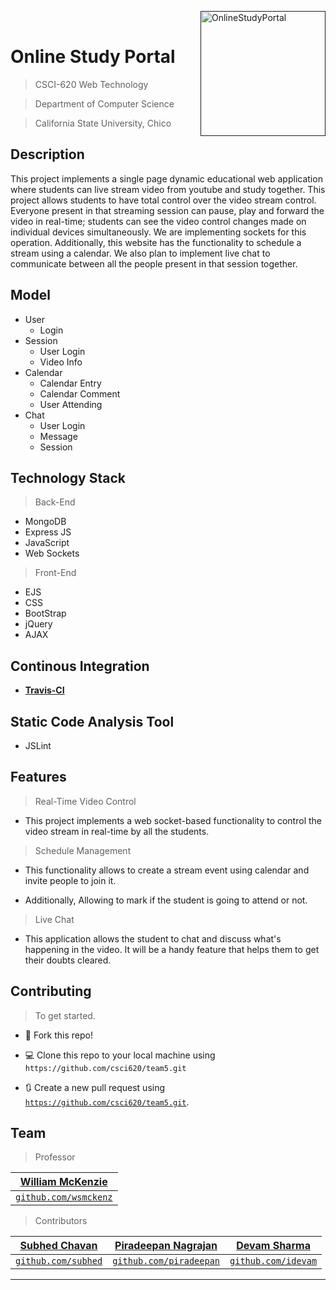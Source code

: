 
<a href=""><img src="https://www.csuchico.edu/style-guide/visual/_images/CSUCHICO-Seal-Color.png" title="ChicoPantry" width=200 alt="OnlineStudyPortal" style="width:200px; float:right;display:inline;"  align="right"></a>
<br>
# Online Study Portal

> CSCI-620 Web Technology

> Department of Computer Science

> California State University, Chico



## Description

This project implements a single page dynamic educational web application where students can live stream video from youtube and study together. This project allows students to have total control over the video stream control. Everyone present in that streaming session can pause, play and forward the video in real-time; students can see the video control changes made on individual devices simultaneously. We are implementing sockets for this operation. Additionally, this website has the functionality to schedule a stream using a calendar. We also plan to implement live chat to communicate between all the people present in that session together.

## Model

  * User
	  * Login
  * Session
	  * User Login
	  * Video Info
  * Calendar
	  * Calendar Entry
	  * Calendar Comment
	  * User Attending
  * Chat
	  * User Login
	  * Message
	  * Session

## Technology Stack

> Back-End

- MongoDB
- Express JS
- JavaScript
- Web Sockets

> Front-End

- EJS
- CSS
- BootStrap
- jQuery
- AJAX

## Continous Integration 

- **[Travis-CI](https://travis-ci.org)**

## Static Code Analysis Tool 

- JSLint

## Features

> Real-Time Video Control

-  This project implements a web socket-based functionality to control the video stream in real-time by all the students.

> Schedule Management 

- This functionality allows to create a stream event using calendar and invite people to join it.

-  Additionally, Allowing to mark if the student is going to attend or not.

> Live Chat 

-  This application allows the student to chat and discuss what's happening in the video. It will be a handy feature that helps them to get their doubts cleared.



## Contributing

> To get started.

- 🍴 Fork this repo!

- 💻 Clone this repo to your local machine using `https://github.com/csci620/team5.git`

- 🔃 Create a new pull request using <a href="https://github.com/csci620/team5.git" target="_blank">`https://github.com/csci620/team5.git`</a>.


## Team

> Professor

| <a href="https://github.com/wsmckenz" target="_blank">**William McKenzie**</a> 
| :---: |
| <a href="https://github.com/wsmckenz" target="_blank">`github.com/wsmckenz`</a> 


> Contributors

| <a href="http://github.com/subhed" target="_blank">**Subhed Chavan**</a> | <a href="https://github.com/piradeepan" target="_blank">**Piradeepan Nagrajan**</a> | <a href="https://github.com/idevam" target="_blank">**Devam Sharma**</a> |
| :---: |:---:| :---:|
| <a href="http://github.com/subhed" target="_blank">`github.com/subhed`</a> | <a href="http://github.com/piradeepan" target="_blank">`github.com/piradeepan`</a> | <a href="http://github.com/idevam" target="_blank">`github.com/idevam`</a> |


---

